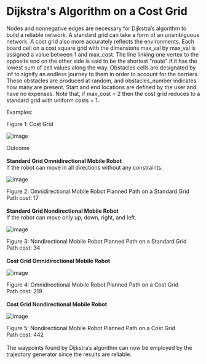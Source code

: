 # Dijkstra's Algorithm on a Cost Grid
Nodes and nonnegative edges are necessary for Dijkstra’s algorithm to build a reliable network. A standard grid can take a form of an unambiguous network. A cost grid also more accurately reflects the environments. Each board cell on a cost square grid with the dimensions max_val by max_val is assigned a value between 1 and max_cost. The line linking one vertex to the opposite end on the other side is said to be the shortest "route" if it has the lowest sum of cell values along the way. Obstacles cells are designated by inf to signify an endless journey to them in order to account for the barriers. These obstacles are produced at random, and obstacles_number indicates how many are present. Start and end locations are defined by the user and have no expenses. Note that, if max_cost = 2 then the cost grid reduces to a standard grid with uniform costs = 1.

Examples: <br />
 
Figure 1: Cost Grid

![image](https://user-images.githubusercontent.com/110555868/182700292-f5862488-c2c1-46f0-8f40-f4fc165c08f7.png)

Outcome <br />
<br />
**Standard Grid Omnidirectional Mobile Robot** <br />
If the robot can move in all directions without any constraints.

![image](https://user-images.githubusercontent.com/110555868/182700594-bafdff1b-e114-4990-824e-c1dd59363e6e.png)

 
Figure 2: Omnidirectional Mobile Robot Planned Path on a Standard Grid <br />
Path cost: 17 <br />
<br />
**Standard Grid Nondirectional Mobile Robot** <br />
If the robot can move only up, down, right, and left.

![image](https://user-images.githubusercontent.com/110555868/182700631-70bfd201-382a-4fd9-88c3-82b30785a8f2.png)

 
Figure 3: Nondirectional Mobile Robot Planned Path on a Standard Grid <br />
Path cost: 34 <br />
<br />
**Cost Grid Omnidirectional Mobile Robot**

![image](https://user-images.githubusercontent.com/110555868/182700694-53da7b7e-503d-47c9-9d7f-26196f8cf414.png)

 
Figure 4: Omnidirectional Mobile Robot Planned Path on a Cost Grid <br />
Path cost: 219 <br />
<br />
**Cost Grid Nondirectional Mobile Robot**

![image](https://user-images.githubusercontent.com/110555868/182700732-e76c3c59-07bd-473d-aaec-0fb15ba7baf4.png)

 
Figure 5: Nondirectional Mobile Robot Planned Path on a Cost Grid <br />
Path cost: 442 <br />
<br />
The waypoints found by Dijkstra’s algorithm can now be employed by the trajectory generator since the results are reliable.
